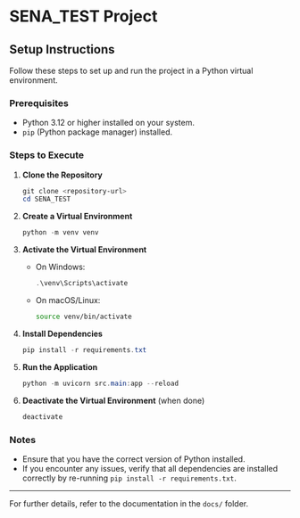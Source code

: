 # SENA_TEST Project

## Setup Instructions

Follow these steps to set up and run the project in a Python virtual environment.

### Prerequisites
- Python 3.12 or higher installed on your system.
- `pip` (Python package manager) installed.

### Steps to Execute

1. **Clone the Repository**
   ```powershell
   git clone <repository-url>
   cd SENA_TEST
   ```

2. **Create a Virtual Environment**
   ```powershell
   python -m venv venv
   ```

3. **Activate the Virtual Environment**
   - On Windows:
     ```powershell
     .\venv\Scripts\activate
     ```
   - On macOS/Linux:
     ```bash
     source venv/bin/activate
     ```

4. **Install Dependencies**
   ```powershell
   pip install -r requirements.txt
   ```

5. **Run the Application**
   ```powershell
   python -m uvicorn src.main:app --reload
   ```

6. **Deactivate the Virtual Environment** (when done)
   ```powershell
   deactivate
   ```

### Notes
- Ensure that you have the correct version of Python installed.
- If you encounter any issues, verify that all dependencies are installed correctly by re-running `pip install -r requirements.txt`.

---

For further details, refer to the documentation in the `docs/` folder.
